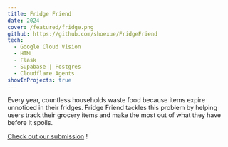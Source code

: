 ```yaml
---
title: Fridge Friend
date: 2024
cover: /featured/fridge.png
github: https://github.com/shoexue/FridgeFriend
tech:
  - Google Cloud Vision
  - HTML
  - Flask
  - Supabase | Postgres
  - Cloudflare Agents
showInProjects: true
---
```


Every year, countless households waste food because items expire unnoticed in their fridges. Fridge Friend tackles this problem by helping users track their grocery items and make the most out of what they have before it spoils.

[Check out our submission](https://dorahacks.io/buidl/20359/) !